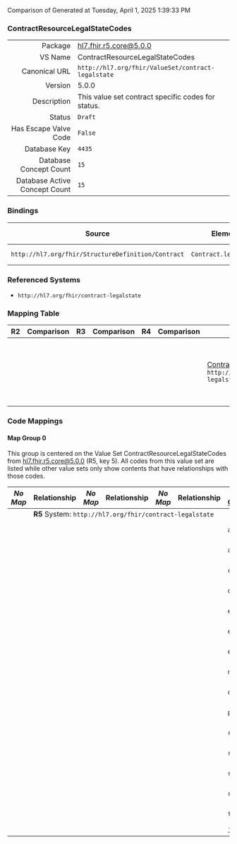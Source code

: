 Comparison of 
Generated at Tuesday, April 1, 2025 1:39:33 PM

### ContractResourceLegalStateCodes

|      |     |
| ---: | --- |
| Package | hl7.fhir.r5.core@5.0.0 |
| VS Name | ContractResourceLegalStateCodes |
| Canonical URL | `http://hl7.org/fhir/ValueSet/contract-legalstate` |
| Version | 5.0.0 |
| Description | This value set contract specific codes for status. |
| Status | `Draft` |
| Has Escape Valve Code | `False` |
| Database Key | `4435` |
| Database Concept Count | `15` |
| Database Active Concept Count | `15` |
### Bindings

| Source | Element | Binding | Strength | Element Short |
| ------ | ------- | ------- | -------- | ------------- |
| `http://hl7.org/fhir/StructureDefinition/Contract` | `Contract.legalState` | `http://hl7.org/fhir/ValueSet/contract-legalstate` | `Extensible` | Negotiation status |

### Referenced Systems

* `http://hl7.org/fhir/contract-legalstate`
### Mapping Table

| R2 | Comparison | R3 | Comparison | R4 | Comparison | R4B | Comparison | R5
| --- | --- | --- | --- | --- | --- | --- | --- | ---
| | | | | | | [ContractResourceLegalStateCodes](/docs/R4B/ValueSets/ContractResourceLegalStateCodes.md)<br/> `http://hl7.org/fhir/ValueSet/contract-legalstate\|4.3.0` | →→→→→→→<br/>``<br/>- DBKey: `847`<br/>- Reviewed: `n/a`<br/>- By: `n/a`<br/>→→→→→→→<hr/>←←←←←←←<br/>``<br/>- DBKey: `1108`<br/>- Reviewed: `n/a`<br/>- By: `n/a`<br/>←←←←←←←| [ContractResourceLegalStateCodes](/docs/R5/ValueSets/ContractResourceLegalStateCodes.md)<br/> `http://hl7.org/fhir/ValueSet/contract-legalstate\|5.0.0` 

### Code Mappings


#### Map Group 0

This group is centered on the Value Set ContractResourceLegalStateCodes from hl7.fhir.r5.core@5.0.0 (R5, key 5).
All codes from this value set are listed while other value sets only show contents that have relationships with those codes.

| *No Map* | Relationship | *No Map* | Relationship | *No Map* | Relationship | [R4B ContractResourceLegalStateCodes](/docs/R4B/ValueSets/ContractResourceLegalStateCodes.md)| Relationship | R5 ContractResourceLegalStateCodes
| --- | --- | --- | --- | --- | --- | --- | --- | ---
| <td colspan="8">**R5** System: `http://hl7.org/fhir/contract-legalstate`
| | | | | | | `amended`| _Equivalent_ <br/>(7906/10211)| **`amended`**
| | | | | | | `appended`| _Equivalent_ <br/>(7908/10213)| **`appended`**
| | | | | | | `cancelled`| _Equivalent_ <br/>(7910/10215)| **`cancelled`**
| | | | | | | `disputed`| _Equivalent_ <br/>(7900/10205)| **`disputed`**
| | | | | | | `entered-in-error`| _Equivalent_ <br/>(7911/10216)| **`entered-in-error`**
| | | | | | | `executable`| _Equivalent_ <br/>(7905/10210)| **`executable`**
| | | | | | | `executed`| _Equivalent_ <br/>(7902/10207)| **`executed`**
| | | | | | | `negotiable`| _Equivalent_ <br/>(7903/10208)| **`negotiable`**
| | | | | | | `offered`| _Equivalent_ <br/>(7909/10214)| **`offered`**
| | | | | | | `policy`| _Equivalent_ <br/>(7913/10218)| **`policy`**
| | | | | | | `rejected`| _Equivalent_ <br/>(7901/10206)| **`rejected`**
| | | | | | | `renewed`| _Equivalent_ <br/>(7907/10212)| **`renewed`**
| | | | | | | `revoked`| _Equivalent_ <br/>(7904/10209)| **`revoked`**
| | | | | | | `resolved`| _Equivalent_ <br/>(7914/10219)| **`resolved`**
| | | | | | | `terminated`| _Equivalent_ <br/>(7912/10217)| **`terminated`**
| | | | | | | *15 of 15 codes used* | | *15 of 15 codes used* 

